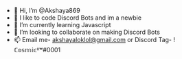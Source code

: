 - 👋 Hi, I’m @Akshaya869
- 👀 I like to code Discord Bots and im a newbie
- 🌱 I’m currently learning Javascript
- 💞️ I’m looking to collaborate on making Discord Bots
- 📫 Email me- akshayaloklol@gmail.com or Discord Tag- ! ℂ𝕠𝕤𝕞𝕚𝕔ᴿʷ#0001

<!---
Akshaya869/Akshaya869 is a ✨ special ✨ repository because its `README.md` (this file) appears on your GitHub profile.
You can click the Preview link to take a look at your changes.
--->
